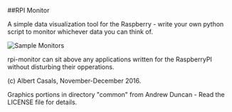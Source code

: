 ##RPI Monitor

A simple data visualization tool for the Raspberry - write your own python script to monitor whichever data you can think of.

![Sample Monitors](https://raw.github.com/skarbat/rpi-monitor/master/screenshots/rpimonitor-sample.png)

rpi-monitor can sit above any applications written for the RaspberryPI without disturbing their opperations.

(c) Albert Casals, November-December 2016.

Graphics portions in directory "common" from Andrew Duncan - Read the LICENSE file for details.

